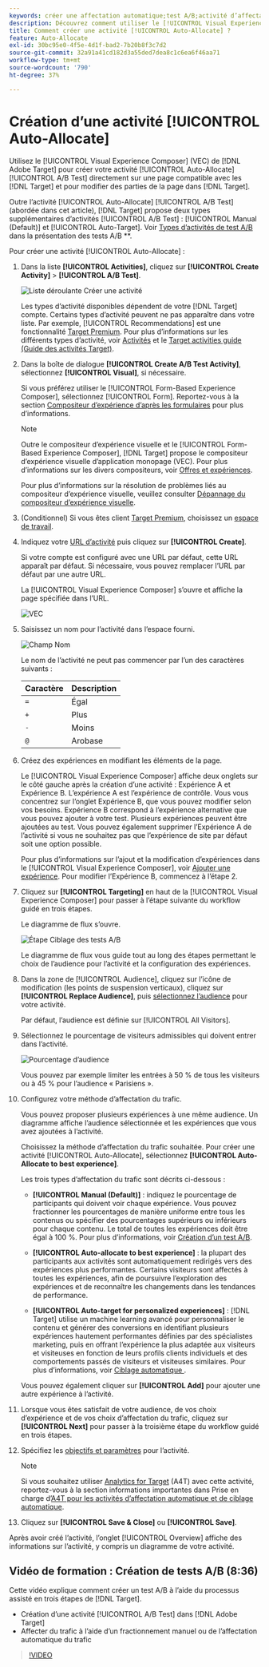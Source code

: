 ```yaml
---
keywords: créer une affectation automatique;test A/B;activité d’affectation automatique;nouvelle activité a/b;affectation automatique;affectation automatique à la meilleure expérience;affecter;affectation automatique
description: Découvrez comment utiliser le [!UICONTROL Visual Experience Composer] (VEC) dans  [!DNL Adobe Target]  créer une activité de test A/B [!UICONTROL Auto-Allocate].
title: Comment créer une activité [!UICONTROL Auto-Allocate] ?
feature: Auto-Allocate
exl-id: 30bc95e0-4f5e-4d1f-bad2-7b20b8f3c7d2
source-git-commit: 32a91a41cd182d3a55ded7dea8c1c6ea6f46aa71
workflow-type: tm+mt
source-wordcount: '790'
ht-degree: 37%

---
```


# Création d’une activité [!UICONTROL Auto-Allocate]

Utilisez le [!UICONTROL Visual Experience Composer] (VEC) de [!DNL Adobe Target] pour créer votre activité [!UICONTROL Auto-Allocate] [!UICONTROL A/B Test] directement sur une page compatible avec les [!DNL Target] et pour modifier des parties de la page dans [!DNL Target].

Outre l’activité [!UICONTROL Auto-Allocate] [!UICONTROL A/B Test] (abordée dans cet article), [!DNL Target] propose deux types supplémentaires d’activités [!UICONTROL A/B Test] : [!UICONTROL Manual (Default)] et [!UICONTROL Auto-Target]. Voir [Types d’activités de test A/B](/help/main/c-activities/t-test-ab/test-ab.md#types) dans la présentation des tests A/B **.

Pour créer une activité [!UICONTROL Auto-Allocate] :

1. Dans la liste **[!UICONTROL Activities]**, cliquez sur **[!UICONTROL Create Activity]** > **[!UICONTROL A/B Test]**.

   ![Liste déroulante Créer une activité](/help/main/c-activities/t-test-ab/t-test-create-ab/assets/ab_select-new.png)

   Les types d’activité disponibles dépendent de votre [!DNL Target] compte. Certains types d’activité peuvent ne pas apparaître dans votre liste. Par exemple, [!UICONTROL Recommendations] est une fonctionnalité [Target Premium](/help/main/c-intro/intro.md#premium). Pour plus d’informations sur les différents types d’activité, voir [Activités](/help/main/c-activities/activities.md) et le [Target activities guide (Guide des activités Target)](/help/main/c-activities/target-activities-guide.md).

1. Dans la boîte de dialogue **[!UICONTROL Create A/B Test Activity]**, sélectionnez **[!UICONTROL Visual]**, si nécessaire.

   Si vous préférez utiliser le [!UICONTROL Form-Based Experience Composer], sélectionnez [!UICONTROL Form]. Reportez-vous à la section [Compositeur d’expérience d’après les formulaires](/help/main/c-experiences/form-experience-composer.md) pour plus d’informations.

   >[!NOTE]
   >
   >Outre le compositeur d’expérience visuelle et le [!UICONTROL Form-Based Experience Composer], [!DNL Target] propose le compositeur d’expérience visuelle d’application monopage (VEC). Pour plus d’informations sur les divers compositeurs, voir [Offres et expériences](/help/main/c-experiences/experiences.md).
   >
   >Pour plus d’informations sur la résolution de problèmes liés au compositeur d’expérience visuelle, veuillez consulter [Dépannage du compositeur d’expérience visuelle](/help/main/c-experiences/c-visual-experience-composer/r-troubleshoot-composer/troubleshoot-composer.md).

1. (Conditionnel) Si vous êtes client [Target Premium](/help/main/c-intro/intro.md#premium), choisissez un [espace de travail](/help/main/administrating-target/c-user-management/property-channel/property-channel.md).

1. Indiquez votre [URL d’activité](/help/main/c-activities/t-test-ab/t-test-create-ab/ab-activity-url.md) puis cliquez sur **[!UICONTROL Create]**.

   Si votre compte est configuré avec une URL par défaut, cette URL apparaît par défaut. Si nécessaire, vous pouvez remplacer l’URL par défaut par une autre URL.

   La [!UICONTROL Visual Experience Composer] s’ouvre et affiche la page spécifiée dans l’URL.

   ![VEC](/help/main/c-activities/t-test-ab/t-test-create-ab/assets/vec-new.png)

1. Saisissez un nom pour l’activité dans l’espace fourni.

   ![Champ Nom](/help/main/c-activities/t-test-ab/t-test-create-ab/assets/ab_newname-new.png)

   Le nom de l’activité ne peut pas commencer par l’un des caractères suivants :

   | Caractère | Description |
   |--- |--- |
   | `=` | Égal |
   | `+` | Plus |
   | `-` | Moins |
   | `@` | Arobase |

1. Créez des expériences en modifiant les éléments de la page.

   Le [!UICONTROL Visual Experience Composer] affiche deux onglets sur le côté gauche après la création d’une activité : Expérience A et Expérience B. L’expérience A est l’expérience de contrôle. Vous vous concentrez sur l’onglet Expérience B, que vous pouvez modifier selon vos besoins. Expérience B correspond à l’expérience alternative que vous pouvez ajouter à votre test. Plusieurs expériences peuvent être ajoutées au test. Vous pouvez également supprimer l’Expérience A de l’activité si vous ne souhaitez pas que l’expérience de site par défaut soit une option possible.

   Pour plus d’informations sur l’ajout et la modification d’expériences dans le [!UICONTROL Visual Experience Composer], voir [Ajouter une expérience](/help/main/c-activities/t-test-ab/t-test-create-ab/ab-add-experience.md). Pour modifier l’Expérience B, commencez à l’étape 2.

1. Cliquez sur **[!UICONTROL Targeting]** en haut de la [!UICONTROL Visual Experience Composer] pour passer à l’étape suivante du workflow guidé en trois étapes.

   Le diagramme de flux s’ouvre.

   ![Étape Ciblage des tests A/B](/help/main/c-activities/t-test-ab/t-test-create-ab/assets/ab_flow-new.png)

   Le diagramme de flux vous guide tout au long des étapes permettant le choix de l’audience pour l’activité et la configuration des expériences.

1. Dans la zone de [!UICONTROL Audience], cliquez sur l’icône de modification (les points de suspension verticaux), cliquez sur **[!UICONTROL Replace Audience]**, puis [sélectionnez l’audience](/help/main/c-activities/t-test-ab/t-test-create-ab/ab-audience.md) pour votre activité.

   Par défaut, l’audience est définie sur [!UICONTROL All Visitors].

1. Sélectionnez le pourcentage de visiteurs admissibles qui doivent entrer dans l’activité.

   ![Pourcentage d’audience](/help/main/c-activities/t-test-ab/t-test-create-ab/assets/audperc-new.png)

   Vous pouvez par exemple limiter les entrées à 50 % de tous les visiteurs ou à 45 % pour l’audience « Parisiens ».

1. Configurez votre méthode d’affectation du trafic.

   Vous pouvez proposer plusieurs expériences à une même audience. Un diagramme affiche l’audience sélectionnée et les expériences que vous avez ajoutées à l’activité.

   Choisissez la méthode d’affectation du trafic souhaitée. Pour créer une activité [!UICONTROL Auto-Allocate], sélectionnez **[!UICONTROL Auto-Allocate to best experience]**.

   Les trois types d’affectation du trafic sont décrits ci-dessous :

   * **[!UICONTROL Manual (Default)]** : indiquez le pourcentage de participants qui doivent voir chaque expérience. Vous pouvez fractionner les pourcentages de manière uniforme entre tous les contenus ou spécifier des pourcentages supérieurs ou inférieurs pour chaque contenu. Le total de toutes les expériences doit être égal à 100 %. Pour plus d’informations, voir [Création d’un test A/B](/help/main/c-activities/t-test-ab/t-test-create-ab/test-create-ab.md).

   * **[!UICONTROL Auto-allocate to best experience]** : la plupart des participants aux activités sont automatiquement redirigés vers des expériences plus performantes. Certains visiteurs sont affectés à toutes les expériences, afin de poursuivre l’exploration des expériences et de reconnaître les changements dans les tendances de performance.

   * **[!UICONTROL Auto-target for personalized experiences]** : [!DNL Target] utilise un machine learning avancé pour personnaliser le contenu et générer des conversions en identifiant plusieurs expériences hautement performantes définies par des spécialistes marketing, puis en offrant l’expérience la plus adaptée aux visiteurs et visiteuses en fonction de leurs profils clients individuels et des comportements passés de visiteurs et visiteuses similaires. Pour plus d’informations, voir [ Ciblage automatique ](/help/main/c-activities/auto-target/auto-target-to-optimize.md).

   Vous pouvez également cliquer sur **[!UICONTROL Add]** pour ajouter une autre expérience à l’activité.

1. Lorsque vous êtes satisfait de votre audience, de vos choix d’expérience et de vos choix d’affectation du trafic, cliquez sur **[!UICONTROL Next]** pour passer à la troisième étape du workflow guidé en trois étapes.

1. Spécifiez les [objectifs et paramètres](/help/main/c-activities/t-test-ab/t-test-create-ab/ab-goals-and-settings.md) pour l’activité.

   >[!NOTE]
   >
   >Si vous souhaitez utiliser [Analytics for Target](/help/main/c-integrating-target-with-mac/a4t/a4t.md) (A4T) avec cette activité, reportez-vous à la section informations importantes dans Prise en charge d’[A4T pour les activités d’affectation automatique et de ciblage automatique](/help/main/c-integrating-target-with-mac/a4t/a4t-at-aa.md).

1. Cliquez sur **[!UICONTROL Save & Close]** ou **[!UICONTROL Save]**.

Après avoir créé l’activité, l’onglet [!UICONTROL Overview] affiche des informations sur l’activité, y compris un diagramme de votre activité.

## Vidéo de formation : Création de tests A/B (8:36)

Cette vidéo explique comment créer un test A/B à l’aide du processus assisté en trois étapes de [!DNL Target].

* Création d’une activité [!UICONTROL A/B Test] dans [!DNL Adobe Target]
* Affecter du trafic à l’aide d’un fractionnement manuel ou de l’affectation automatique du trafic

>[!VIDEO](https://video.tv.adobe.com/v/29261?captions=fre_fr)
